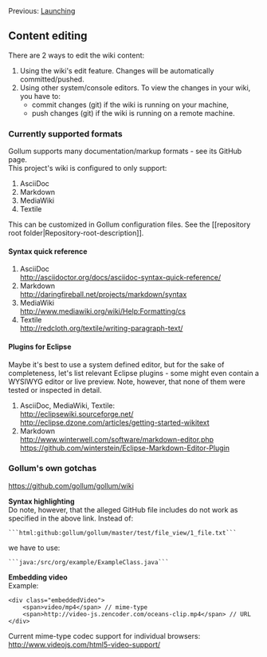 <!-- --- title: Usage -->

<!-- SIMPLE HORIZONTAL NAVIGATOR -->
<div class="horizontal-navigator">
	<span>
		Previous: <a href="./02-Launching">Launching</a>
	</span>
</div>

## Content editing

There are 2 ways to edit the wiki content:

1. Using the wiki's edit feature. Changes will be automatically committed/pushed.
2. Using other system/console editors. To view the changes in your wiki, you have to:
	* commit changes (git) if the wiki is running on your machine,
	* push changes (git) if the wiki is running on a remote machine.

### Currently supported formats

Gollum supports many documentation/markup formats - see its GitHub page.  
This project's wiki is configured to only support:

1. AsciiDoc
2. Markdown
3. MediaWiki
4. Textile

This can be customized in Gollum configuration files. See the [[repository root folder|Repository-root-description]].

#### Syntax quick reference

1. AsciiDoc  
	<http://asciidoctor.org/docs/asciidoc-syntax-quick-reference/>
2. Markdown  
	<http://daringfireball.net/projects/markdown/syntax>
3. MediaWiki  
	<http://www.mediawiki.org/wiki/Help:Formatting/cs>
4. Textile  
	<http://redcloth.org/textile/writing-paragraph-text/>

#### Plugins for Eclipse

Maybe it's best to use a system defined editor, but for the sake of completeness, let's list relevant Eclipse plugins - some might even contain a WYSIWYG editor or live preview. Note, however, that none of them were tested or inspected in detail.

1. AsciiDoc, MediaWiki, Textile:  
	<http://eclipsewiki.sourceforge.net/>  
	<http://eclipse.dzone.com/articles/getting-started-wikitext>  
2. Markdown  
	<http://www.winterwell.com/software/markdown-editor.php>  
	<https://github.com/winterstein/Eclipse-Markdown-Editor-Plugin>

### Gollum's own gotchas

<https://github.com/gollum/gollum/wiki>

**Syntax highlighting**  
Do note, however, that the alleged GitHub file includes do not work as specified in the above link. Instead of:

<code>\`\`\`html:github:gollum/gollum/master/test/file_view/1_file.txt\`\`\`</code>

we have to use:

<code>\`\`\`java:/src/org/example/ExampleClass.java\`\`\`</code>

**Embedding video**  
Example:  
<pre><code>&lt;div class=&quot;embeddedVideo&quot;&gt;
	&lt;span&gt;video/mp4&lt;/span&gt; // mime-type
	&lt;span&gt;http://video-js.zencoder.com/oceans-clip.mp4&lt;/span&gt; // URL
&lt;/div&gt;
</code></pre>

Current mime-type codec support for individual browsers:  
<http://www.videojs.com/html5-video-support/>